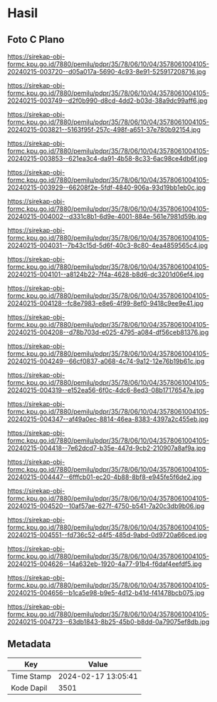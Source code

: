 # Hasil

## Foto C Plano

https://sirekap-obj-formc.kpu.go.id/7880/pemilu/pdpr/35/78/06/10/04/3578061004105-20240215-003720--d05a017a-5690-4c93-8e91-525917208716.jpg

https://sirekap-obj-formc.kpu.go.id/7880/pemilu/pdpr/35/78/06/10/04/3578061004105-20240215-003749--d2f0b990-d8cd-4dd2-b03d-38a9dc99aff6.jpg

https://sirekap-obj-formc.kpu.go.id/7880/pemilu/pdpr/35/78/06/10/04/3578061004105-20240215-003821--5163f95f-257c-498f-a651-37e780b92154.jpg

https://sirekap-obj-formc.kpu.go.id/7880/pemilu/pdpr/35/78/06/10/04/3578061004105-20240215-003853--621ea3c4-da91-4b58-8c33-6ac98ce4db6f.jpg

https://sirekap-obj-formc.kpu.go.id/7880/pemilu/pdpr/35/78/06/10/04/3578061004105-20240215-003929--66208f2e-5fdf-4840-906a-93d19bb1eb0c.jpg

https://sirekap-obj-formc.kpu.go.id/7880/pemilu/pdpr/35/78/06/10/04/3578061004105-20240215-004002--d331c8b1-6d9e-4001-884e-561e7981d59b.jpg

https://sirekap-obj-formc.kpu.go.id/7880/pemilu/pdpr/35/78/06/10/04/3578061004105-20240215-004031--7b43c15d-5d6f-40c3-8c80-4ea4859565c4.jpg

https://sirekap-obj-formc.kpu.go.id/7880/pemilu/pdpr/35/78/06/10/04/3578061004105-20240215-004101--a8124b22-7f4a-4628-b8d6-dc3201d06ef4.jpg

https://sirekap-obj-formc.kpu.go.id/7880/pemilu/pdpr/35/78/06/10/04/3578061004105-20240215-004128--fc8e7983-e8e6-4f99-8ef0-9418c9ee9e41.jpg

https://sirekap-obj-formc.kpu.go.id/7880/pemilu/pdpr/35/78/06/10/04/3578061004105-20240215-004208--d78b703d-e025-4795-a084-df56ceb81376.jpg

https://sirekap-obj-formc.kpu.go.id/7880/pemilu/pdpr/35/78/06/10/04/3578061004105-20240215-004249--66cf0837-a068-4c74-9a12-12e76b19b61c.jpg

https://sirekap-obj-formc.kpu.go.id/7880/pemilu/pdpr/35/78/06/10/04/3578061004105-20240215-004319--e152ea56-6f0c-4dc6-8ed3-08b17176547e.jpg

https://sirekap-obj-formc.kpu.go.id/7880/pemilu/pdpr/35/78/06/10/04/3578061004105-20240215-004347--af49a0ec-8814-46ea-8383-4397a2c455eb.jpg

https://sirekap-obj-formc.kpu.go.id/7880/pemilu/pdpr/35/78/06/10/04/3578061004105-20240215-004418--7e62dcd7-b35e-447d-9cb2-210907a8af9a.jpg

https://sirekap-obj-formc.kpu.go.id/7880/pemilu/pdpr/35/78/06/10/04/3578061004105-20240215-004447--6fffcb01-ec20-4b88-8bf8-e945fe5f6de2.jpg

https://sirekap-obj-formc.kpu.go.id/7880/pemilu/pdpr/35/78/06/10/04/3578061004105-20240215-004520--10af57ae-627f-4750-b541-7a20c3db9b06.jpg

https://sirekap-obj-formc.kpu.go.id/7880/pemilu/pdpr/35/78/06/10/04/3578061004105-20240215-004551--fd736c52-d4f5-485d-9abd-0d9720a66ced.jpg

https://sirekap-obj-formc.kpu.go.id/7880/pemilu/pdpr/35/78/06/10/04/3578061004105-20240215-004626--14a632eb-1920-4a77-91b4-f6daf4eefdf5.jpg

https://sirekap-obj-formc.kpu.go.id/7880/pemilu/pdpr/35/78/06/10/04/3578061004105-20240215-004656--b1ca5e98-b9e5-4d12-b41d-f41478bcb075.jpg

https://sirekap-obj-formc.kpu.go.id/7880/pemilu/pdpr/35/78/06/10/04/3578061004105-20240215-004723--63db1843-8b25-45b0-b8dd-0a79075ef8db.jpg


## Metadata

| Key        | Value               |
| ---------- | ------------------- |
| Time Stamp | 2024-02-17 13:05:41 |
| Kode Dapil | 3501                |



